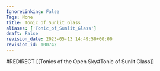 ```yaml
---
IgnoreLinking: False
Tags: None
Title: Tonic of Sunlit Glass
aliases: ['Tonic_of_Sunlit_Glass']
draft: False
revision_date: 2023-05-13 14:49:50+00:00
revision_id: 100742
---
```


#REDIRECT [[Tonics of the Open Sky#Tonic of Sunlit Glass]]